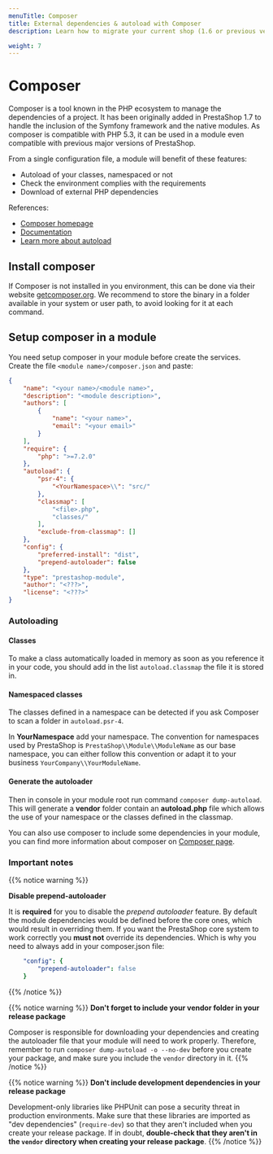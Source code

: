 ```yaml
---
menuTitle: Composer
title: External dependencies & autoload with Composer
description: Learn how to migrate your current shop (1.6 or previous version) to PrestaShop 1.7

weight: 7
---
```


# Composer

Composer is a tool known in the PHP ecosystem to manage the dependencies of a project.
It has been originally added in PrestaShop 1.7 to handle the inclusion of the Symfony framework and the native modules.
As composer is compatible with PHP 5.3, it can be used in a module even compatible with previous major versions of PrestaShop.

From a single configuration file, a module will benefit of these features:

* Autoload of your classes, namespaced or not
* Check the environment complies with the requirements 
* Download of external PHP dependencies

References:

* [Composer homepage](https://getcomposer.org)
* [Documentation](https://getcomposer.org/doc/)
* [Learn more about autoload](https://www.php.net/manual/en/language.oop5.autoload.php)

## Install composer

If Composer is not installed in you environment, this can be done via their website [getcomposer.org](https://getcomposer.org/).
We recommend to store the binary in a folder available in your system or user path, to avoid looking for it at each command.

## Setup composer in a module

You need setup composer in your module before create the services.
Create the file `<module name>/composer.json` and paste:
```json
{
    "name": "<your name>/<module name>",
    "description": "<module description>",
    "authors": [
        {
            "name": "<your name>",
            "email": "<your email>"
        }
    ],
    "require": {
        "php": ">=7.2.0"
    },
    "autoload": {
        "psr-4": {
            "<YourNamespace>\\": "src/"
        },
        "classmap": [
            "<file>.php",
            "classes/"
        ],
        "exclude-from-classmap": []
    },
    "config": {
        "preferred-install": "dist",
        "prepend-autoloader": false
    },
    "type": "prestashop-module",
    "author": "<???>",
    "license": "<???>"
}
```

### Autoloading

#### Classes

To make a class automatically loaded in memory as soon as you reference it in your code,
you should add in the list `autoload.classmap` the file it is stored in.

#### Namespaced classes

The classes defined in a namespace can be detected if you ask Composer to scan a folder in `autoload.psr-4`.

In __YourNamespace__ add your namespace. The convention for namespaces used by PrestaShop is
`PrestaShop\\Module\\ModuleName` as our base namespace, you can either follow this convention or adapt it to your
business `YourCompany\\YourModuleName`.

#### Generate the autoloader

Then in console in your module root run command `composer dump-autoload`.
This will generate a **vendor** folder contain an **autoload.php** file which allows the use of your namespace or
the classes defined in the classmap.

You can also use composer to include some dependencies in your module, you can find more information about composer
on [Composer page](https://getcomposer.org/).

### Important notes

{{% notice warning %}}

**Disable prepend-autoloader**

It is **required** for you to disable the *prepend autoloader* feature. By default the module dependencies would be
defined before the core ones, which would result in overriding them. If you want the PrestaShop core system to work
correctly you **must not** override its dependencies. Which is why you need to always add in your composer.json file:

```yaml
    "config": {
        "prepend-autoloader": false
    }
```
{{% /notice %}}

{{% notice warning %}}
**Don't forget to include your vendor folder in your release package**

Composer is responsible for downloading your dependencies and creating the autoloader file that your module will need to work properly. Therefore, remember to run `composer dump-autoload -o --no-dev` before you create your package, and make sure you include the `vendor` directory in it.
{{% /notice %}}

{{% notice warning %}}
**Don't include development dependencies in your release package**

Development-only libraries like PHPUnit can pose a security threat in production environments. Make sure that these libraries are imported as "dev dependencies" (`require-dev`) so that they aren't included when you create your release package. If in doubt, **double-check that they aren't  in the `vendor` directory when creating your release package**.
{{% /notice %}}
